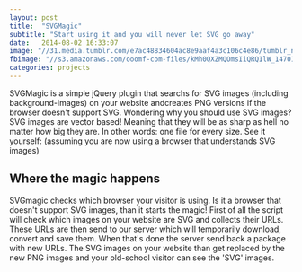 ```yaml
---
layout: post
title:  "SVGMagic"
subtitle: "Start using it and you will never let SVG go away"
date:   2014-08-02 16:33:07
image: "//31.media.tumblr.com/e7ac48834604ac8e9aaf4a3c106c4e86/tumblr_n9hxd1c4Y81st5lhmo1_1280.jpg"
fbimage: "//s3.amazonaws.com/ooomf-com-files/kMh0QXZMQOmsIiQRQIlW_14701556285_aacce9be47_o.jpg"
categories: projects
---
```


SVGMagic is a simple jQuery plugin that searchs for SVG images (including background-images) on your website andcreates PNG versions if the browser doesn't support SVG.
Wondering why you should use SVG images? SVG images are vector based! Meaning that they will be as sharp as hell no matter how big they are. In other words: one file for every size. See it yourself: (assuming you are now using a browser that understands SVG images)

## Where the magic happens
SVGmagic checks which browser your visitor is using. Is it a browser that doesn't support SVG images, than it starts the magic! First of all the script will check which images on your website are SVG and collects their URLs. These URLs are then send to our server which will temporarily download, convert and save them. When that's done the server send back a package with new URLs. The SVG images on your website than get replaced by the new PNG images and your old-school visitor can see the 'SVG' images.

[SVGMagic]: https://github.com/dirkgroenen/svgmagic
